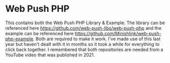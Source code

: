 # Web Push PHP 
 This contains both the Web Push PHP Library & Example.  The library can be referenced here https://github.com/web-push-libs/web-push-php and the example can be referenced here https://github.com/Minishlink/web-push-php-example. Both are required to make it work. I've made use of this last year but haven't dealt with it in months so it took a while for everything to click back together. I remembered that both repositories are needed from a YouTube video that was published in 2021.    
